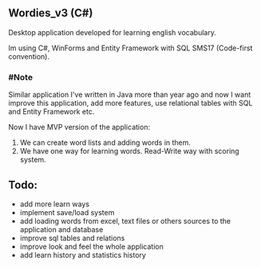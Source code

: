 ## Wordies_v3 (C#)

Desktop application developed for learning english vocabulary.

Im using C#, WinForms and Entity Framework with SQL SMS17 (Code-first convention).

### #Note
Similar application I've written in Java more than year ago and now I want improve this application, add more features, 
use relational tables with SQL and Entity Framework etc.

Now I have MVP version of the application:
1. We can create word lists and adding words in them.
2. We have one way for learning words. Read-Write way with scoring system.

## Todo:
- add more learn ways
- implement save/load system
- add loading words from excel, text files or others sources to the application and database
- improve sql tables and relations
- improve look and feel the whole application
- add learn history and statistics history
